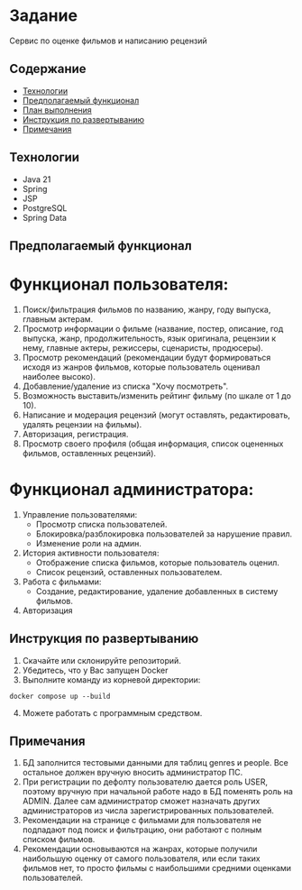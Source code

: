 # Задание

Сервис по оценке фильмов и написанию рецензий

## Содержание

- [Технологии](#технологии)
- [Предполагаемый функционал](#предполагаемый-функционал)
- [План выполнения](#план-выполнения)
- [Инструкция по развертыванию](#инструкция-по-развертыванию)
- [Примечания](#примечания)

## Технологии

- Java 21
- Spring
- JSP
- PostgreSQL
- Spring Data

## Предполагаемый функционал

# Функционал пользователя:

1. Поиск/фильтрация фильмов по названию, жанру, году выпуска, главным актерам.
2. Просмотр информации о фильме (название, постер, описание, год выпуска, жанр, продолжительность, язык оригинала,
   рецензии к нему, главные актеры, режиссеры, сценаристы, продюсеры).
3. Просмотр рекомендаций (рекомендации будут формироваться исходя из жанров фильмов, которые пользователь оценивал
   наиболее высоко).
4. Добавление/удаление из списка "Хочу посмотреть".
5. Возможность выставить/изменить рейтинг фильму (по шкале от 1 до 10).
6. Написание и модерация рецензий (могут оставлять, редактировать, удалять рецензии на фильмы).
7. Авторизация, регистрация.
8. Просмотр своего профиля (общая информация, список оцененных фильмов, оставленных рецензий).

# Функционал администратора:

1. Управление пользователями:
    - Просмотр списка пользователей.
    - Блокировка/разблокировка пользователей за нарушение правил.
    - Изменение роли на админ.
2. История активности пользователя:
    - Отображение списка фильмов, которые пользователь оценил.
    - Список рецензий, оставленных пользователем.
3. Работа с фильмами:
    - Создание, редактирование, удаление добавленных в систему фильмов.
4. Авторизация

## Инструкция по развертыванию

1. Скачайте или склонируйте репозиторий.
2. Убедитесь, что у Вас запущен Docker
3. Выполните команду из корневой директории:

```
docker compose up --build
```

4. Можете работать с программным средством.

## Примечания

1. БД заполнится тестовыми данными для таблиц genres и people. Все остальное должен вручную вносить администратор ПС.
2. При регистрации по дефолту пользователю дается роль USER, поэтому вручную при начальной работе надо в БД поменять
   роль на ADMIN. Далее сам администратор сможет назначать других администраторов из числа зарегистрированных
   пользователей.
3. Рекомендации на странице с фильмами для пользователя не подпадают под поиск и фильтрацию, они работают с полным
   списком фильмов.
4. Рекомендации основываются на жанрах, которые получили наибольшую оценку от самого пользователя, или если таких
   фильмов нет, то просто фильмы с наибольшими средними оценками пользователей.

